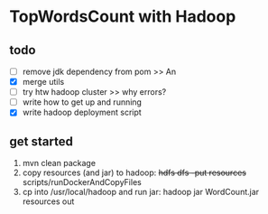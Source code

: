 # TopWordsCount with Hadoop

## todo
- [ ] remove jdk dependency from pom >> An
- [x] merge utils
- [ ] try htw hadoop cluster >> why errors?
- [ ] write how to get up and running
- [x] write hadoop deployment script

## get started
1. mvn clean package
2. copy resources (and jar) to hadoop: ~~hdfs dfs -put resources~~ scripts/runDockerAndCopyFiles
3. cp into /usr/local/hadoop and run jar: hadoop jar WordCount.jar resources out

